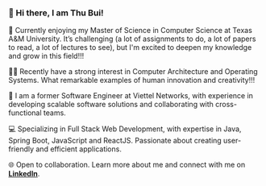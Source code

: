 ### 👋 Hi there, I am Thu Bui!

🏫 Currently enjoying my Master of Science in Computer Science at Texas A&M University. It’s challenging (a lot of assignments to do, a lot of papers to read, a lot of lectures to see), but I'm excited to deepen my knowledge and grow in this field!!!

👩‍💻 Recently have a strong interest in Computer Architecture and Operating Systems. What remarkable examples of human innovation and creativity!!!

🏢 I am a former Software Engineer at Viettel Networks, with experience in developing scalable software solutions and collaborating with cross-functional teams.

💻 Specializing in Full Stack Web Development, with expertise in Java, Spring Boot, JavaScript and ReactJS. Passionate about creating user-friendly and efficient applications.

🌐 Open to collaboration. Learn more about me and connect with me on **[LinkedIn]**.

[linkedin]: https://www.linkedin.com/in/thu-anh-bui/

<!--
**thuanhbui/thuanhbui** is a ✨ _special_ ✨ repository because its `README.md` (this file) appears on your GitHub profile.

Here are some ideas to get you started:

- 🔭 I’m currently working on ...
- 🌱 I’m currently learning ...
- 👯 I’m looking to collaborate on ...
- 🤔 I’m looking for help with ...
- 💬 Ask me about ...
- 📫 How to reach me: ...
- 😄 Pronouns: ...
- ⚡ Fun fact: ...
-->
